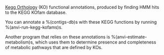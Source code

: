 [Kegg Orthology](https://www.genome.jp/kegg/ko.html) (KO) functional annotations, produced by finding HMM hits to the KEGG KOfam database.

You can annotate a %(contigs-db)s with these KEGG functions by running %(anvi-run-kegg-kofams)s.

Another program that relies on these annotations is %(anvi-estimate-metabolism)s, which uses them to determine presence and completeness of metabolic pathways that are defined by KOs.
